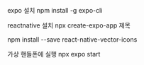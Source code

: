 expo 설치
npm install -g expo-cli

reactnative 설치 
npx create-expo-app 제목

npm install --save react-native-vector-icons

가상 핸들폰에 실행
npx expo start